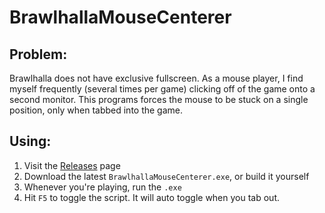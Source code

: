 # BrawlhallaMouseCenterer

## Problem:
Brawlhalla does not have exclusive fullscreen. As a mouse player, I find myself frequently (several times per game) clicking off of the game onto a second monitor. This programs forces the mouse to be stuck on a single position, only when tabbed into the game.

## Using:
1. Visit the [Releases](https://github.com/Bobakanoosh/BrawlhallaMouseCenterer/releases) page
2. Download the latest `BrawlhallaMouseCenterer.exe`, or build it yourself
3. Whenever you're playing, run the `.exe`
4. Hit `F5` to toggle the script. It will auto toggle when you tab out.
